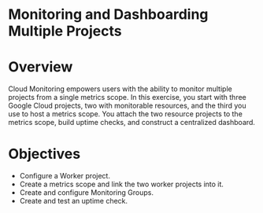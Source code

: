 # Monitoring and Dashboarding Multiple Projects

# **Overview**

Cloud Monitoring empowers users with the ability to monitor multiple projects from a single metrics scope. In this exercise, you start with three Google Cloud projects, two with monitorable resources, and the third you use to host a metrics scope. You attach the two resource projects to the metrics scope, build uptime checks, and construct a centralized dashboard.

# Objectives

- Configure a Worker project.
- Create a metrics scope and link the two worker projects into it.
- Create and configure Monitoring Groups.
- Create and test an uptime check.